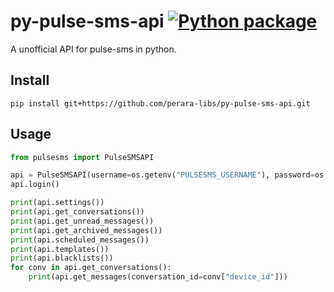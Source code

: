 # py-pulse-sms-api [![Python package](https://github.com/perara-libs/py-pulse-sms-api/actions/workflows/python-package.yml/badge.svg?branch=main)](https://github.com/perara-libs/py-pulse-sms-api/actions/workflows/python-package.yml)
A unofficial API for pulse-sms in python.


## Install
`pip install git+https://github.com/perara-libs/py-pulse-sms-api.git`


## Usage
```python
from pulsesms import PulseSMSAPI

api = PulseSMSAPI(username=os.getenv("PULSESMS_USERNAME"), password=os.getenv("PULSESMS_PASSWORD"))
api.login()

print(api.settings())
print(api.get_conversations())
print(api.get_unread_messages())
print(api.get_archived_messages())
print(api.scheduled_messages())
print(api.templates())
print(api.blacklists())
for conv in api.get_conversations():
    print(api.get_messages(conversation_id=conv["device_id"]))
```

